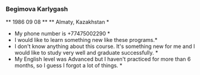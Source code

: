 ### Begimova Karlygash
** 1986 09 08 **
** Almaty, Kazakhstan *
* My phone number is +77475002290 *
* I would like to learn something new  like these programs.*
* I don't know anything about this course. It's something new for me and I would like to study very well and graduate successfully. *
* My English level was Advanced  but I haven't practiced for more than 6 months, so I guess I forgot a lot of things. *
